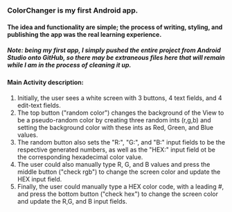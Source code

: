 ### ColorChanger is my first Android app.
#### The idea and functionality are simple; the process of writing, styling, and publishing the app was the real learning experience.
##### Note: being my first app, I simply pushed the entire project from Android Studio onto GitHub, so there may be extraneous files here that will remain while I am in the process of cleaning it up.

#### Main Activity description:
1. Initially, the user sees a white screen with 3 buttons, 4 text fields, and 4 edit-text fields.
2. The top button ("random color") changes the background of the View to be a pseudo-random color by creating three random ints (r,g,b) and setting the background color with these ints as Red, Green, and Blue values.
3. The random button also sets the "R:", "G:", and "B:" input fields to be the respective generated numbers, as well as the "HEX:" input field ot be the corresponding hexadecimal color value.
4. The user could also manually type R, G, and B values and press the middle button ("check rgb") to change the screen color and update the HEX input field.
5. Finally, the user could manually type a HEX color code, with a leading \#, and press the bottom button ("check hex") to change the screen color and update the R,G, and B input fields.
